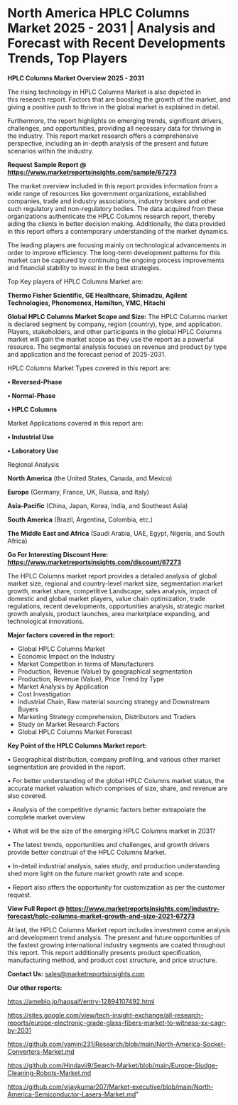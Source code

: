 # North America HPLC Columns Market 2025 - 2031 | Analysis and Forecast with Recent Developments Trends, Top Players

<Strong> HPLC Columns Market Overview 2025 - 2031</strong>

The rising technology in HPLC Columns Market is also depicted in this research report. Factors that are boosting the growth of the market, and giving a positive push to thrive in the global market is explained in detail.

Furthermore, the report highlights on emerging trends, significant drivers, challenges, and opportunities, providing all necessary data for thriving in the industry. This report market research offers a comprehensive perspective, including an in-depth analysis of the present and future scenarios within the industry.

<strong>Request Sample Report @ <a href=https://www.marketreportsinsights.com/sample/67273>https://www.marketreportsinsights.com/sample/67273</a></strong>

The market overview included in this report provides information from a wide range of resources like government organizations, established companies, trade and industry associations, industry brokers and other such regulatory and non-regulatory bodies. The data acquired from these organizations authenticate the HPLC Columns research report, thereby aiding the clients in better decision making. Additionally, the data provided in this report offers a contemporary understanding of the market dynamics.

The leading players are focusing mainly on technological advancements in order to improve efficiency. The long-term development patterns for this market can be captured by continuing the ongoing process improvements and financial stability to invest in the best strategies.

Top Key players of HPLC Columns Market are:

<strong>Thermo Fisher Scientific, GE Healthcare, Shimadzu, Agilent Technologies, Phenomenex, Hamilton, YMC, Hitachi</strong>

<strong><b>Global HPLC Columns Market Scope and Size:</b></strong>
The HPLC Columns market is declared segment by company, region (country), type, and application. Players, stakeholders, and other participants in the global HPLC Columns market will gain the market scope as they use the report as a powerful resource. The segmental analysis focuses on revenue and product by type and application and the forecast period of 2025-2031.

HPLC Columns Market Types covered in this report are:

<strong>• Reversed-Phase

• Normal-Phase

• HPLC Columns</strong>

Market Applications covered in this report are:

<strong>• Industrial Use

• Laboratory Use</strong> 

Regional Analysis

<strong>North America</strong> (the United States, Canada, and Mexico)

<strong>Europe</strong> (Germany, France, UK, Russia, and Italy)

<strong>Asia-Pacific</strong> (China, Japan, Korea, India, and Southeast Asia)

<strong>South America</strong> (Brazil, Argentina, Colombia, etc.)

<strong>The Middle East and Africa</strong> (Saudi Arabia, UAE, Egypt, Nigeria, and South Africa)

<strong>Go For Interesting Discount Here: <a href=https://www.marketreportsinsights.com/discount/67273>https://www.marketreportsinsights.com/discount/67273</a></strong>

The HPLC Columns market report provides a detailed analysis of global market size, regional and country-level market size, segmentation market growth, market share, competitive Landscape, sales analysis, impact of domestic and global market players, value chain optimization, trade regulations, recent developments, opportunities analysis, strategic market growth analysis, product launches, area marketplace expanding, and technological innovations.

<strong><b>Major factors covered in the report:</b></strong>
<ul>
  <li>Global HPLC Columns Market </li>
  <li>Economic Impact on the Industry</li>
  <li>Market Competition in terms of Manufacturers</li>
  <li>Production, Revenue (Value) by geographical segmentation</li>
  <li>Production, Revenue (Value), Price Trend by Type</li>
  <li>Market Analysis by Application</li>
  <li>Cost Investigation</li>
  <li>Industrial Chain, Raw material sourcing strategy and Downstream Buyers</li>
  <li>Marketing Strategy comprehension, Distributors and Traders</li>
  <li>Study on Market Research Factors</li>
  <li>Global HPLC Columns Market Forecast</li>
</ul>

<strong><b>Key Point of the HPLC Columns Market report:</b></strong>

• Geographical distribution, company profiling, and various other market segmentation are provided in the report.

• For better understanding of the global HPLC Columns market status, the accurate market valuation which comprises of size, share, and revenue are also covered.

• Analysis of the competitive dynamic factors better extrapolate the complete market overview

• What will be the size of the emerging HPLC Columns market in 2031?

• The latest trends, opportunities and challenges, and growth drivers provide better construal of the HPLC Columns Market.

• In-detail industrial analysis, sales study, and production understanding shed more light on the future market growth rate and scope.

• Report also offers the opportunity for customization as per the customer request.

<strong><b>View Full Report @ <a href=https://www.marketreportsinsights.com/industry-forecast/hplc-columns-market-growth-and-size-2021-67273>https://www.marketreportsinsights.com/industry-forecast/hplc-columns-market-growth-and-size-2021-67273</a></b></strong>


At last, the HPLC Columns Market report includes investment come analysis and development trend analysis. The present and future opportunities of the fastest growing international industry segments are coated throughout this report. This report additionally presents product specification, manufacturing method, and product cost structure, and price structure.

<strong>Contact Us:</strong>
sales@marketreportsinsights.com

<strong>Our other reports:</strong>

<a href=https://ameblo.jp/haqsaif/entry-12894107492.html>https://ameblo.jp/haqsaif/entry-12894107492.html</a>

<a href=https://sites.google.com/view/tech-insight-exchange/all-research-reports/europe-electronic-grade-glass-fibers-market-to-witness-xx-cagr-by-2031>https://sites.google.com/view/tech-insight-exchange/all-research-reports/europe-electronic-grade-glass-fibers-market-to-witness-xx-cagr-by-2031</a>

<a href=https://github.com/yamini231/Research/blob/main/North-America-Socket-Converters-Market.md>https://github.com/yamini231/Research/blob/main/North-America-Socket-Converters-Market.md</a>

<a href=https://github.com/Hindavii9/Search-Market/blob/main/Europe-Sludge-Cleaning-Robots-Market.md>https://github.com/Hindavii9/Search-Market/blob/main/Europe-Sludge-Cleaning-Robots-Market.md</a>

<a href=https://github.com/vijaykumar207/Market-executive/blob/main/North-America-Semiconductor-Lasers-Market.md>https://github.com/vijaykumar207/Market-executive/blob/main/North-America-Semiconductor-Lasers-Market.md</a>"
